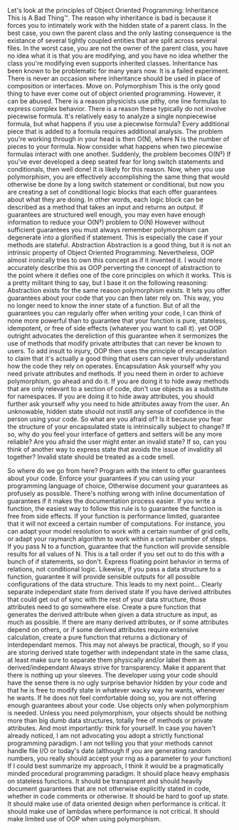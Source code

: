 Let's look at the principles of Object Oriented Programming:
Inheritance
	 This is A Bad Thing™. 
	 The reason why inheritance is bad is because it forces you to intimately work with the hidden state of a parent class. 
	 In the best case, you own the parent class and the only lasting consequence 
	  is the existance of several tightly coupled entities that are split across several files.
	 In the worst case, you are not the owner of the parent class, 
	  you have no idea what it is that you are modifying, 
	  and you have no idea whether the class you're modifying even supports inherited classes.
	 Inheritance has been known to be problematic for many years now. It is a failed experiment. 
	 There is never an occasion where inheritance should be used in place of composition or interfaces. Move on.
Polymorphism
	 This is the only good thing to have ever come out of object oriented programming.
	 However, it can be abused. 
	 There is a reason physicists use pithy, one line formulas to express complex behavior. 
	 There is a reason these typically do not involve piecewise formula.
	 It's relatively easy to analyze a single nonpiecewise formula, but what happens if you use a piecewise formula?
	 Every additional piece that is added to a formula requires additional analysis.
	 The problem you're working through in your head is then O(N), where N is the number of pieces to your formula. 
	 Now consider what happens when two piecewise formulas interact with one another. Suddenly, the problem becomes O(N²) 
	 If you've ever developed a deep seated fear for long switch statements and conditionals, then well done! It is likely for this reason. 
	 Now, when you use polymorphism, you are effectively accomplishing the same thing that would otherwise be done by a long switch statement or conditional,
	 but now you are creating a set of conditional logic blocks that each offer guarantees about what they are doing. 
	 In other words, each logic block can be described as a method that takes an input and returns an output. 
	 If guarantees are structured well enough, you may even have enough information to reduce your O(N²) problem to O(N) 
	 However without sufficient guarantees you must always remember polymorphism can degenerate into a glorified if statement.
	 This is especially the case if your methods are stateful.
Abstraction
	 Abstraction is a good thing, but it is not an intrinsic property of Object Oriented Programming. 
	 Nevertheless, OOP almost ironically tries to own this concept as if it invented it.
	 I would more accurately describe this as OOP perverting the concept of abstraction to the point where it defies one of the core principles on which it works. 
	 This is a pretty militant thing to say, but I base it on the following reasoning:
	 Abstraction exists for the same reason polymorphism exists.
	 It lets you offer guarantees about your code that you can then later rely on.
	 This way, you no longer need to know the inner state of a function.
	 But of all the guarantees you can regularly offer when writing your code, I can think of none more powerful than to guarantee that your function is pure, stateless, idempotent, or free of side effects (whatever you want to call it).
	 yet OOP outright advocates the dereliction of this guarantee when it sermonizes the use of methods that modify private attributes that can never be known to users.
	 To add insult to injury, OOP then uses the principle of encapsulation to claim that it's actually a good thing that users can never truly understand how the code they rely on operates.
Encapsulation
	 Ask yourself why you need private attributes and methods. 
	 If you need them in order to achieve polymorphism, go ahead and do it.
	 If you are doing it to hide away methods that are only relevant to a section of code, don't use objects as a substitute for namespaces.
	 If you are doing it to hide away attributes, you should further ask yourself why you need to hide attributes away from the user. 
	 An unknowable, hidden state should not instill any sense of confidence in the person using your code. So what are you afraid of? 
	 Is it because you fear the structure of your encapsulated state is intrinsically subject to change? 
	 If so, why do you feel your interface of getters and setters will be any more reliable? 
	 Are you afraid the user might enter an invalid state? 
	 If so, can you think of another way to express state that avoids the issue of invalidity all together?
	 Invalid state should be treated as a code smell.

So where do we go from here?
	Program with the intent to offer guarantees about your code. 
		Enforce your guarantees if you can using your programming language of choice, 
		 Otherwise document your guarantees as profusely as possible. 
		 There's nothing wrong with inline documentation of guarantees if it makes the documentation process easier.
		If you write a function, the easiest way to follow this rule is to guarantee the function is free from side effects.
		If your function is performance limited, guarantee that it will not exceed a certain number of computations. 
		For instance, you can adapt your model resolution to work with a certain number of grid cells, or adapt your raymarch algorithm to work within a certain number of steps.
		If you pass N to a function, guarantee that the function will provide sensible results for all values of N.
		This is a tall order if you set out to do this with a bunch of if statements, so don't.
		Express floating point behavior in terms of relations, not conditional logic.
		Likewise, if you pass a data structure to a function, guarantee it will provide sensible outputs for all possible configurations of the data structure. 
		This leads to my next point...
	Clearly separate independant state from derived state
		If you have derived attributes that could get out of sync with the rest of your data structure, those attributes need to go somewhere else. Create a pure function that generates the derived attribute when given a data structure as input, as much as possible.
		If there are many derived attributes, or if some attributes depend on others, or if some derived attributes require extensive calculation, create a pure function that returns a dictionary of interdependant memos. 
		This may not always be practical, though, so if you are storing derived state together with independant state in the same class, at least make sure to separate them physically and/or label them as derived/independant
	Always strive for transparency. 
		Make it apparent that there is nothing up your sleeves. The developer using your code should have the sense there is no ugly surprise behavior hidden by your code and that he is free to modify state in whatever wacky way he wants, whenever he wants. If he does not feel comfortable doing so, you are not offering enough guarantees about your code.
	Use objects only when polymorphism is needed.
		Unless you need polymorphism, your objects should be nothing more than big dumb data structures, totally free of methods or private attributes. 
	And most importantly: think for yourself. 
		In case you haven't already noticed, I am not advocating you adopt a strictly functional programming paradigm. 
		I am not telling you that your methods cannot handle file I/O or today's date 
		(although if you are generating random numbers, you really should accept your rng as a parameter to your function)
		If I could best summarize my approach, I think it would be a pragmatically minded procedural programming paradigm.
		It should place heavy emphasis on stateless functions.
		It should be transparent and should heavily document guarantees that are not otherwise explicitly stated in code, 
		 whether in code comments or otherwise.
		It should be hard to goof up state.
		It should make use of data oriented design when performance is critical.
		It should make use of lambdas where performance is not critical.
		It should make limited use of OOP when using polymorphism. 
